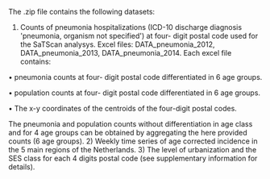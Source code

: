 The .zip file contains the following datasets:
1)	Counts of pneumonia hospitalizations (ICD-10 discharge diagnosis  'pneumonia, organism not specified') at four- digit postal code used for the SaTScan analysys.
Excel files: DATA_pneumonia_2012, DATA_pneumonia_2013, DATA_pneumonia_2014.
Each excel file contains: 

•	pneumonia counts at four- digit postal code differentiated in 6 age groups.

•	population counts at four- digit postal code differentiated in 6 age groups.

•	The x-y coordinates of the centroids of the four-digit postal codes.

The pneumonia and population counts without differentiation in age class and for 4 age groups can be obtained by aggregating the here provided counts (6 age groups).
2)	Weekly time series of age corrected incidence in the 5 main regions of the Netherlands.
3)	The level of urbanization and the SES class for each 4 digits postal code (see supplementary information for details).
